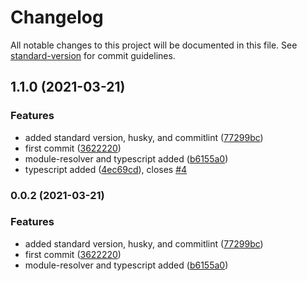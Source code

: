 # Changelog

All notable changes to this project will be documented in this file. See [standard-version](https://github.com/conventional-changelog/standard-version) for commit guidelines.

## 1.1.0 (2021-03-21)


### Features

* added standard version, husky, and commitlint ([77299bc](https://github.com/andradeB/banQi/commit/77299bc9764770f2f9fe306879d5f2345f99be22))
* first commit ([3622220](https://github.com/andradeB/banQi/commit/3622220eef0e091d764ab29a5c1fe31813a843cd))
* module-resolver and typescript added ([b6155a0](https://github.com/andradeB/banQi/commit/b6155a0667d5ed0c3801e1fa35e5c761eda068d5))
* typescript added ([4ec69cd](https://github.com/andradeB/banQi/commit/4ec69cdd1f3680da72b109f67bf24a791066e39e)), closes [#4](https://github.com/andradeB/banQi/issues/4)

### 0.0.2 (2021-03-21)


### Features

* added standard version, husky, and commitlint ([77299bc](https://github.com/andradeB/banQi/commit/77299bc9764770f2f9fe306879d5f2345f99be22))
* first commit ([3622220](https://github.com/andradeB/banQi/commit/3622220eef0e091d764ab29a5c1fe31813a843cd))
* module-resolver and typescript added ([b6155a0](https://github.com/andradeB/banQi/commit/b6155a0667d5ed0c3801e1fa35e5c761eda068d5))
